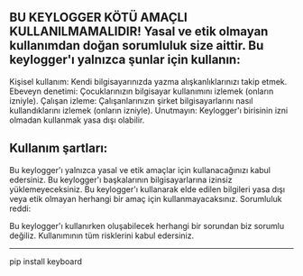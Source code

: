 BU KEYLOGGER KÖTÜ AMAÇLI KULLANILMAMALIDIR!
Yasal ve etik olmayan kullanımdan doğan sorumluluk size aittir. Bu keylogger'ı yalnızca şunlar için kullanın:
-------------------------------------------------------------------------------------------------------------------------------------------------


Kişisel kullanım: Kendi bilgisayarınızda yazma alışkanlıklarınızı takip etmek.
Ebeveyn denetimi: Çocuklarınızın bilgisayar kullanımını izlemek (onların izniyle).
Çalışan izleme: Çalışanlarınızın şirket bilgisayarlarını nasıl kullandıklarını izlemek (onların izniyle).
Unutmayın: Keylogger'ı birisinin izni olmadan kullanmak yasa dışı olabilir.


Kullanım şartları:
-------------------------------------------------------------------------------------------------------------------------------------------------

Bu keylogger'ı yalnızca yasal ve etik amaçlar için kullanacağınızı kabul edersiniz.
Bu keylogger'ı başkalarının bilgisayarlarına izinsiz yüklemeyeceksiniz.
Bu keylogger'ı kullanarak elde edilen bilgileri yasa dışı veya etik olmayan herhangi bir amaç için kullanmayacaksınız.
Sorumluluk reddi:


Bu keylogger'ı kullanırken oluşabilecek herhangi bir sorundan biz sorumlu değiliz. Kullanımının tüm risklerini kabul edersiniz.

----------------------------------------------------------------------------------------------------------------------------

pip install keyboard


